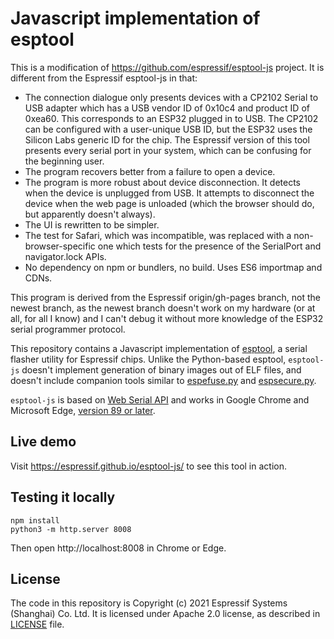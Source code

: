 # Javascript implementation of esptool

This is a modification of https://github.com/espressif/esptool-js
project. It is different from the Espressif esptool-js in that:
* The connection dialogue only presents devices with a CP2102 Serial to USB adapter which has a USB vendor ID of 0x10c4 and product ID of 0xea60. This corresponds to an ESP32 plugged in to USB. The CP2102 can be configured with a user-unique USB ID, but the ESP32 uses the Silicon Labs generic ID for the chip. The Espressif version of this tool presents every serial port in your system, which can be confusing for the beginning user.
* The program recovers better from a failure to open a device.
* The program is more robust about device disconnection. It detects when the device is unplugged from USB. It attempts to disconnect the device when the web page is unloaded (which the browser should do, but apparently doesn't always).
* The UI is rewritten to be simpler.
* The test for Safari, which was incompatible, was replaced with a non-browser-specific one which tests for the presence of the SerialPort and navigator.lock APIs.
* No dependency on npm or bundlers, no build. Uses ES6 importmap and CDNs.

This program is derived from the Espressif origin/gh-pages branch, not the newest branch,
as the newest branch doesn't work on my hardware (or at all, for all I know) and I can't
debug it without more knowledge of the ESP32 serial programmer protocol.

This repository contains a Javascript implementation of [esptool](https://github.com/espressif/esptool), a serial flasher utility for Espressif chips. Unlike the Python-based esptool, `esptool-js` doesn't implement generation of binary images out of ELF files, and doesn't include companion tools similar to [espefuse.py](https://github.com/espressif/esptool/wiki/espefuse) and [espsecure.py](https://github.com/espressif/esptool/wiki/espsecure).

`esptool-js` is based on [Web Serial API](https://wicg.github.io/serial/) and works in Google Chrome and Microsoft Edge, [version 89 or later](https://developer.mozilla.org/en-US/docs/Web/API/Serial#browser_compatibility).

## Live demo

Visit https://espressif.github.io/esptool-js/ to see this tool in action.

## Testing it locally

```
npm install
python3 -m http.server 8008
```

Then open http://localhost:8008 in Chrome or Edge.

## License

The code in this repository is Copyright (c) 2021 Espressif Systems (Shanghai) Co. Ltd. It is licensed under Apache 2.0 license, as described in [LICENSE](LICENSE) file.
